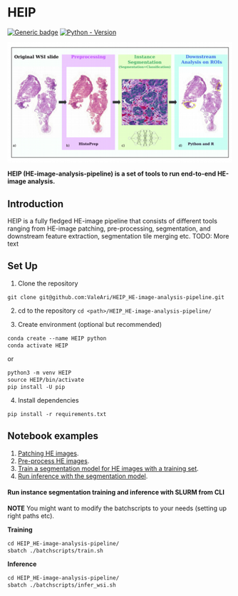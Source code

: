 # HEIP

[![Generic badge](https://img.shields.io/badge/License-MIT-<COLOR>.svg?style=for-the-badge)](https://github.com/ValeAri/HEIP_HE-image-analysis-pipeline/blob/main/LICENSE) [![Python - Version](https://img.shields.io/badge/PYTHON-3.7+-red?style=for-the-badge&logo=python&logoColor=white)](https://www.python.org/)

![schema](./images/pipeline_flow.png)

**HEIP (HE-image-analysis-pipeline) is a set of tools to run end-to-end HE-image analysis.**

## Introduction

HEIP is a fully fledged HE-image pipeline that consists of different tools ranging from HE-image patching, pre-processing, segmentation, and downstream feature extraction, segmentation tile merging etc. TODO: More text

## Set Up

1. Clone the repository

```shell
git clone git@github.com:ValeAri/HEIP_HE-image-analysis-pipeline.git
```

2. cd to the repository `cd <path>/HEIP_HE-image-analysis-pipeline/`

3. Create environment (optional but recommended)

```
conda create --name HEIP python
conda activate HEIP
```

or

```
python3 -m venv HEIP
source HEIP/bin/activate
pip install -U pip
```

4. Install dependencies

```
pip install -r requirements.txt
```

## Notebook examples

1. [Patching HE images](https://github.com/ValeAri/HEIP_HE-image-analysis-pipeline/blob/main/examples/1_patching.ipynb).
2. [Pre-process HE images](https://github.com/ValeAri/HEIP_HE-image-analysis-pipeline/blob/main/examples/2_pre-proc.ipynb).
3. [Train a segmentation model for HE images with a training set](https://github.com/ValeAri/HEIP_HE-image-analysis-pipeline/blob/main/examples/3_train_seg_model.ipynb).
4. [Run inference with the segmentation model](https://github.com/ValeAri/HEIP_HE-image-analysis-pipeline/blob/main/examples/4_inference.ipynb).

#### Run instance segmentation training and inference with SLURM from CLI

**NOTE** You might want to modify the batchscripts to your needs (setting up right paths etc).

**Training**

```shell
cd HEIP_HE-image-analysis-pipeline/
sbatch ./batchscripts/train.sh
```

**Inference**

```shell
cd HEIP_HE-image-analysis-pipeline/
sbatch ./batchscripts/infer_wsi.sh
```
